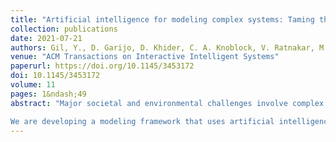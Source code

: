 ```yaml
---
title: "Artificial intelligence for modeling complex systems: Taming the complexity of expert models to improve decision making"
collection: publications
date: 2021-07-21
authors: Gil, Y., D. Garijo, D. Khider, C. A. Knoblock, V. Ratnakar, M. Osorio, H. Vargas, M. Pham, J. Pujara, B. Shbita, B. Vu, Y.-Y. Chiang, D. Feldman, Y. Lin, H. Song, V. Kumar, A. Khandelwal, M. Steinbach, K. Tayal, S. Xu, S. A. Pierce, L. Pearson, D. Hardesty-Lewis, E. Deelman, R. F. Da Silva, R. Mayani, A. R. Kemanian, <b>Y. Shi</b>, L. Leonard, S. Peckham, M. Stoica, K. Cobourn, Z. Zhang, C. Duffy, and L. Shu
venue: "ACM Transactions on Interactive Intelligent Systems"
paperurl: https://doi.org/10.1145/3453172
doi: 10.1145/3453172
volume: 11
pages: 1&ndash;49
abstract: "Major societal and environmental challenges involve complex systems that have diverse multi-scale interacting processes. Consider, for example, how droughts and water reserves affect crop production and how agriculture and industrial needs affect water quality and availability. Preventive measures, such as delaying planting dates and adopting new agricultural practices in response to changing weather patterns, can reduce the damage caused by natural processes. Understanding how these natural and human processes affect one another allows forecasting the effects of undesirable situations and study interventions to take preventive measures. For many of these processes, there are expert models that incorporate state-of-the-art theories and knowledge to quantify a system's response to a diversity of conditions. A major challenge for efficient modeling is the diversity of modeling approaches across disciplines and the wide variety of data sources available only in formats that require complex conversions. Using expert models for particular problems requires integration of models with third-party data as well as integration of models across disciplines. Modelers face significant heterogeneity that requires resolving semantic, spatiotemporal, and execution mismatches, which are largely done by hand today and may take more than 2 years of effort.

We are developing a modeling framework that uses artificial intelligence (AI) techniques to reduce modeling effort while ensuring utility for decision making. Our work to date makes several innovative contributions: (1) an intelligent user interface that guides analysts to frame their modeling problem and assists them by suggesting relevant choices and automating steps along the way; (2) semantic metadata for models, including their modeling variables and constraints, that ensures model relevance and proper use for a given decision-making problem; and (3) semantic representations of datasets in terms of modeling variables that enable automated data selection and data transformations. This framework is implemented in the MINT (Model INTegration) framework, and currently includes data and models to analyze the interactions between natural and human systems involving climate, water availability, agricultural production, and markets. Our work to date demonstrates the utility of AI techniques to accelerate modeling to support decision-making and uncovers several challenging directions for future work."
---
```

